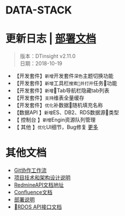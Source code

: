 # DATA-STACK 

# 更新日志 | [部署文档](./Deploy.md)
 > 版本：DTinsight v2.11.0 <br>
 > 日期：2018-10-19

- 【开发套件】`新增`开发套件`深色`主题切换功能
- 【开发套件】`新增`工具栏`搜索并打开`任务功能
- 【开发套件】`新增`Tab导航栏隐藏tab列表
- 【开发套件】`支持`维表全量缓存
- 【开发套件】`优化`补数据随机填充名称
- 【数据API 】`新增`ES、DB2、RDS数据源类型
- 【 控制台 】`新增`Engin资源队列管理
- 【 其他 】`优化`UI细节，Bug修复 [更多](http://redmine.prod.dtstack.cn/projects/dtinsight-v2-9-0)




# 其他文档
- [Git协作工作流](http://git.dtstack.cn/ziv/data-stack-web/wikis/gitflow)
- [项目技术和架构设计说明
](http://git.dtstack.cn/ziv/data-stack-web/wikis/Development)
- [RedmineAPI文档地址](http://redmine.prod.dtstack.cn/projects/rdos)
- [Confluence文档](http://confluence.dev.dtstack.cn/display/RDOS/RD-OS)
- [部署说明](http://git.dtstack.cn/ziv/data-stack-web/wikis/deploy)
- [RDOS API接口文档](http://git.dtstack.cn/dtstack/rdos-docs)


